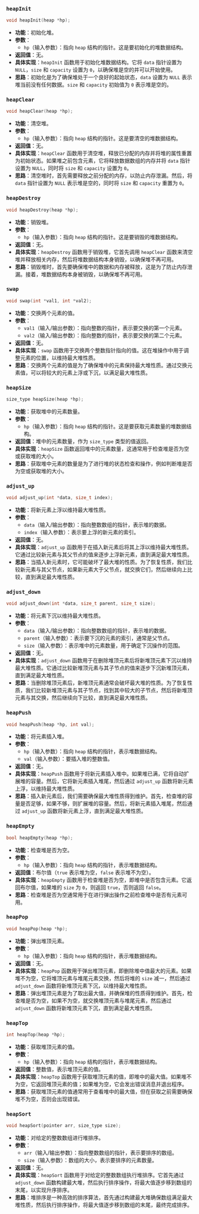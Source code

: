 ### `heapInit`

```c
void heapInit(heap *hp);
```

- **功能**：初始化堆。
- **参数**：
  - `hp`（输入参数）：指向 `heap` 结构的指针。这是要初始化的堆数据结构。
- **返回值**：无。
- **具体实现**：`heapInit` 函数用于初始化堆数据结构。它将 `data` 指针设置为 `NULL`，`size` 和 `capacity` 设置为 `0`，以确保堆是空的并可以开始使用。
- **思路**：初始化是为了确保堆处于一个良好的起始状态，`data` 设置为 `NULL` 表示堆当前没有任何数据。`size` 和 `capacity` 初始值为 `0` 表示堆是空的。

### `heapClear`

```c
void heapClear(heap *hp);
```

- **功能**：清空堆。
- **参数**：
  - `hp`（输入参数）：指向 `heap` 结构的指针。这是要清空的堆数据结构。
- **返回值**：无。
- **具体实现**：`heapClear` 函数用于清空堆，释放已分配的内存并将堆的属性重置为初始状态。如果堆之前包含元素，它将释放数据数组的内存并将 `data` 指针设置为 `NULL`，同时将 `size` 和 `capacity` 设置为 `0`。
- **思路**：清空堆时，首先需要释放之前分配的内存，以防止内存泄漏。然后，将 `data` 指针设置为 `NULL` 表示堆是空的，同时将 `size` 和 `capacity` 重置为 `0`。

### `heapDestroy`

```c
void heapDestroy(heap *hp);
```

- **功能**：销毁堆。
- **参数**：
  - `hp`（输入参数）：指向 `heap` 结构的指针。这是要销毁的堆数据结构。
- **返回值**：无。
- **具体实现**：`heapDestroy` 函数用于销毁堆，它首先调用 `heapClear` 函数来清空堆并释放相关内存，然后将堆数据结构本身销毁，以确保堆不再可用。
- **思路**：销毁堆时，首先要确保堆中的数据和内存被释放，这是为了防止内存泄漏。接着，堆数据结构本身被销毁，以确保堆不再可用。

### `swap`

```c
void swap(int *val1, int *val2);
```

- **功能**：交换两个元素的值。
- **参数**：
  - `val1`（输入/输出参数）：指向整数的指针，表示要交换的第一个元素。
  - `val2`（输入/输出参数）：指向整数的指针，表示要交换的第二个元素。
- **返回值**：无。
- **具体实现**：`swap` 函数用于交换两个整数指针指向的值。这在堆操作中用于调整元素的位置，以维持最大堆性质。
- **思路**：交换两个元素的值是为了确保堆中的元素保持最大堆性质。通过交换元素值，可以将较大的元素上浮或下沉，以满足最大堆性质。

### `heapSize`

```c
size_type heapSize(heap *hp);
```

- **功能**：获取堆中的元素数量。
- **参数**：
  - `hp`（输入参数）：指向 `heap` 结构的指针。这是要获取元素数量的堆数据结构。
- **返回值**：堆中的元素数量，作为 `size_type` 类型的值返回。
- **具体实现**：`heapSize` 函数返回堆中的元素数量，这通常用于检查堆是否为空或获取堆的大小。
- **思路**：获取堆中元素的数量是为了进行堆的状态检查和操作，例如判断堆是否为空或获取堆的大小。

### `adjust_up`

```c
void adjust_up(int *data, size_t index);
```

- **功能**：将新元素上浮以维持最大堆性质。
- **参数**：
  - `data`（输入/输出参数）：指向整数数组的指针，表示堆的数据。
  - `index`（输入参数）：表示要上浮的新元素的索引。
- **返回值**：无。
- **具体实现**：`adjust_up` 函数用于在插入新元素后将其上浮以维持最大堆性质。它通过比较新元素与其父节点的值来逐步上浮新元素，直到满足最大堆性质。
- **思路**：当插入新元素时，它可能破坏了最大堆的性质。为了恢复性质，我们比较新元素与其父节点，如果新元素大于父节点，就交换它们，然后继续向上比较，直到满足最大堆性质。

### `adjust_down`

```c
void adjust_down(int *data, size_t parent, size_t size);
```

- **功能**：将元素下沉以维持最大堆性质。
- **参数**：
  - `data`（输入/输出参数）：指向整数数组的指针，表示堆的数据。
  - `parent`（输入参数）：表示要下沉的元素的索引，通常是父节点。
  - `size`（输入参数）：表示堆中的元素数量，用于确定下沉操作的范围。
- **返回值**：无。
- **具体实现**：`adjust_down` 函数用于在删除堆顶元素后将新堆顶元素下沉以维持最大堆性质。它通过比较新堆顶元素与其子节点的值来逐步下沉新堆顶元素，直到满足最大堆性质。
- **思路**：当删除堆顶元素后，新堆顶元素通常会破坏最大堆的性质。为了恢复性质，我们比较新堆顶元素与其子节点，找到其中较大的子节点，然后将新堆顶元素与其交换，然后继续向下比较，直到满足最大堆性质。

### `heapPush`

```c
void heapPush(heap *hp, int val);
```

- **功能**：将元素插入堆。
- **参数**：
  - `hp`（输入参数）：指向 `heap` 结构的指针，表示堆数据结构。
  - `val`（输入参数）：要插入堆的整数值。
- **返回值**：无。
- **具体实现**：`heapPush` 函数用于将新元素插入堆中。如果堆已满，它将自动扩展堆的容量。然后，它将新元素插入堆尾，然后通过 `adjust_up` 函数将新元素上浮，以维持最大堆性质。
- **思路**：插入新元素后，我们需要确保最大堆性质得到维护。首先，检查堆的容量是否足够，如果不够，则扩展堆的容量。然后，将新元素插入堆尾，然后通过 `adjust_up` 函数将新元素上浮，直到满足最大堆性质。

### `heapEmpty`

```c
bool heapEmpty(heap *hp);
```

- **功能**：检查堆是否为空。
- **参数**：
  - `hp`（输入参数）：指向 `heap` 结构的指针，表示堆数据结构。
- **返回值**：布尔值（`true` 表示堆为空，`false` 表示堆不为空）。
- **具体实现**：`heapEmpty` 函数用于检查堆是否为空，即堆中是否包含元素。它返回布尔值，如果堆的 `size` 为 `0`，则返回 `true`，否则返回 `false`。
- **思路**：检查堆是否为空通常用于在进行弹出操作之前检查堆中是否有元素可用。

### `heapPop`

```c
void heapPop(heap *hp);
```

- **功能**：弹出堆顶元素。
- **参数**：
  - `hp`（输入参数）：指向 `heap` 结构的指针，表示堆数据结构。
- **返回值**：无。
- **具体实现**：`heapPop` 函数用于弹出堆顶元素，即删除堆中值最大的元素。如果堆不为空，它将堆顶元素与堆尾元素交换，然后将堆的 `size` 减一，然后通过 `adjust_down` 函数将新堆顶元素下沉，以维持最大堆性质。
- **思路**：弹出堆顶元素是为了取出最大值，并确保堆的性质得到维护。首先，检查堆是否为空，如果不为空，就交换堆顶元素与堆尾元素，然后通过 `adjust_down` 函数将新堆顶元素下沉，直到满足最大堆性质。

### `heapTop`

```c
int heapTop(heap *hp);
```

- **功能**：获取堆顶元素的值。
- **参数**：
  - `hp`（输入参数）：指向 `heap` 结构的指针，表示堆数据结构。
- **返回值**：整数值，表示堆顶元素的值。
- **具体实现**：`heapTop` 函数用于获取堆顶元素的值，即堆中的最大值。如果堆不为空，它返回堆顶元素的值；如果堆为空，它会发出错误消息并退出程序。
- **思路**：获取堆顶元素的值通常用于查看堆中的最大值，但在获取之前需要确保堆不为空，否则会出现错误。

### `heapSort`

```c
void heapSort(pointer arr, size_type size);
```

- **功能**：对给定的整数数组进行堆排序。
- **参数**：
  - `arr`（输入/输出参数）：指向整数数组的指针，表示要排序的数组。
  - `size`（输入参数）：数组的大小，表示要排序的元素数量。
- **返回值**：无。
- **具体实现**：`heapSort` 函数用于对给定的整数数组执行堆排序。它首先通过 `adjust_down` 函数构建最大堆，然后执行排序操作，将最大值逐步移到数组的末尾，以实现升序排序。
- **思路**：堆排序是一种高效的排序算法，首先通过构建最大堆确保数组满足最大堆性质，然后执行排序操作，将最大值逐步移到数组的末尾，最终完成排序。
